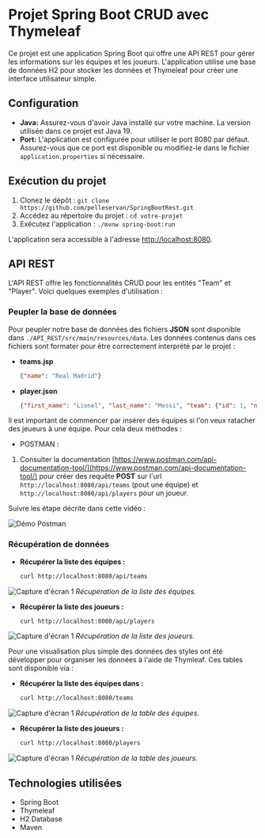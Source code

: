 # Projet Spring Boot CRUD avec Thymeleaf

Ce projet est une application Spring Boot qui offre une API REST pour gérer les informations sur les équipes et les joueurs. L'application utilise une base de données H2 pour stocker les données et Thymeleaf pour créer une interface utilisateur simple.

## Configuration

- **Java:** Assurez-vous d'avoir Java installé sur votre machine. La version utilisée dans ce projet est Java 19.
- **Port:** L'application est configurée pour utiliser le port 8080 par défaut. Assurez-vous que ce port est disponible ou modifiez-le dans le fichier `application.properties` si nécessaire.

## Exécution du projet

1. Clonez le dépôt : `git clone https://github.com/pelleservan/SpringBootRest.git`
2. Accédez au répertoire du projet : `cd votre-projet`
3. Exécutez l'application : `./mvnw spring-boot:run`

L'application sera accessible à l'adresse [http://localhost:8080](http://localhost:8080).

## API REST

L'API REST offre les fonctionnalités CRUD pour les entités "Team" et "Player". Voici quelques exemples d'utilisation :

### Peupler la base de données

Pour peupler notre base de données des fichiers **JSON** sont disponible dans `./API_REST/src/main/resources/data`. Les données contenus dans ces fichiers sont formater pour être correctement interprété par le projet : 

- **teams.jsp**
  ```json
  {"name": "Real Madrid"}

- **player.json**
  ```json
  {"first_name": "Lionel", "last_name": "Messi", "team": {"id": 1, "name": "Real Madrid"}}

Il est important de commencer par insérer des équipes si l'on veux ratacher des jeueurs à une équipe. Pour cela deux méthodes :

- POSTMAN :

1. Consulter la documentation [https://www.postman.com/api-documentation-tool/](https://www.postman.com/api-documentation-tool/) pour créer des requête **POST** sur l'url `http://localhost:8080/api/teams` (pout une équipe) et `http://localhost:8080/api/players` pour un joueur.

Suivre les étape décrite dans cette vidéo :

![Démo Postman](images/addPlayer.gif)

### Récupération de données

- **Récupérer la liste des équipes :**
  ```bash
  curl http://localhost:8080/api/teams

![Capture d'écran 1](images/getTeamList.png)
*Récupération de la liste des équipes.*

- **Récupérer la liste des joueurs :**
  ```bash
  curl http://localhost:8080/api/players

![Capture d'écran 1](images/getPlayerList.png)
*Récupération de la liste des joueurs.*

Pour une visualisation plus simple des données des styles ont été développer pour organiser les données à l'aide de Thymleaf. Ces tables sont disponible via :

- **Récupérer la liste des équipes dans :**
  ```bash
  curl http://localhost:8080/teams

![Capture d'écran 1](images/getTeamTable.png)
*Récupération de la table des équipes.*

- **Récupérer la liste des joueurs :**
  ```bash
  curl http://localhost:8080/players

![Capture d'écran 1](images/getPlayerTable.png)
*Récupération de la table des joueurs.*

## Technologies utilisées
- Spring Boot
- Thymeleaf
- H2 Database
- Maven
